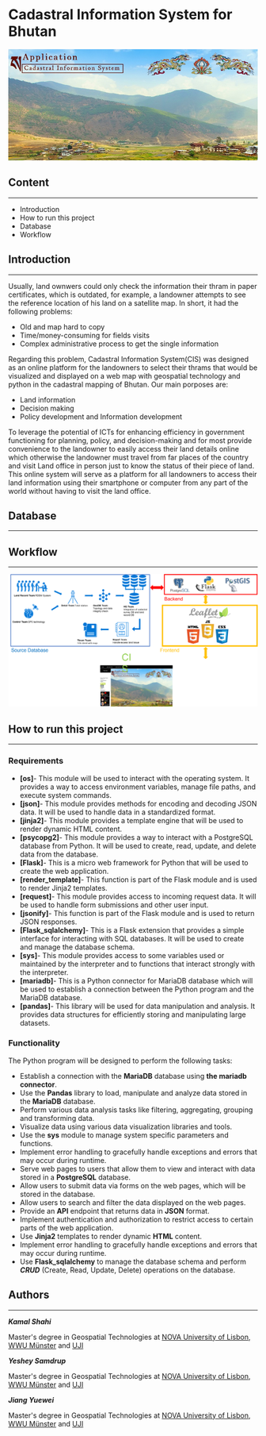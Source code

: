 # Cadastral Information System for Bhutan


![image info](./static/images/mainimage.jpeg)


##  Content
---
- Introduction
- How to run this project
- Database
- Workflow

## Introduction
---
Usually, land ownwers could only check the information their thram in paper certificates, which is outdated, for example, a landowner attempts to see the reference location of his land on a satellite map. In short, it had the following problems:
- Old and map hard to copy 
- Time/money-consuming for fields visits
- Complex administrative process to get the single information

Regarding this problem,  Cadastral Information System(CIS) was designed as an online platform for the landowners to select their thrams that would be visualized and displayed on a web map with geospatial technology and python in the cadastral mapping of Bhutan. Our main porposes are:
- Land information
- Decision making
- Policy development and Information development

To leverage the potential of ICTs for enhancing efficiency in government functioning for planning, policy, and decision-making and for most provide convenience to the landowner to easily access their land details online which otherwise the landowner must travel from far places of the country and visit Land office in person just to know the status of their piece of land.  
This online system will serve as a platform for all landowners to access their land information using their smartphone or computer from any part of the world without having to visit the land office.
## Database
---


## Workflow
---
![image info](./static/images/workflow.png)
## How to run this project
---
### Requirements
- **[os]**- This module will be used to interact with the operating system. It provides a way to access environment variables, manage file paths, and execute system commands.
- **[json]**- This module provides methods for encoding and decoding JSON data. It will be used to handle data in a standardized format.
- **[jinja2]**- This module provides a template engine that will be used to render dynamic HTML content.
- **[psycopg2]**- This module provides a way to interact with a PostgreSQL database from Python. It will be used to create, read, update, and delete data from the database.
- **[Flask]**- This is a micro web framework for Python that will be used to create the web application.
- **[render_template]**- This function is part of the Flask module and is used to render Jinja2 templates.
- **[request]**- This module provides access to incoming request data. It will be used to handle form submissions and other user input.
- **[jsonify]**- This function is part of the Flask module and is used to return JSON responses.
- **[Flask_sqlalchemy]**- This is a Flask extension that provides a simple interface for interacting with SQL databases. It will be used to create and manage the database schema.
- **[sys]**- This module provides access to some variables used or maintained by the interpreter and to functions that interact strongly with the interpreter.
- **[mariadb]**- This is a Python connector for MariaDB database which will be used to establish a connection between the Python program and the MariaDB database.
- **[pandas]**- This library will be used for data manipulation and analysis. It provides data structures for efficiently storing and manipulating large datasets.
### Functionality
The Python program will be designed to perform the following tasks:
- Establish a connection with the **MariaDB** database using **the mariadb connector**.
- Use the **Pandas** library to load, manipulate and analyze data stored in the **MariaDB** database.
- Perform various data analysis tasks like filtering, aggregating, grouping and transforming data.
- Visualize data using various data visualization libraries and tools.
- Use the **sys** module to manage system specific parameters and functions.
- Implement error handling to gracefully handle exceptions and errors that may occur during runtime.
- Serve web pages to users that allow them to view and interact with data stored in a **PostgreSQL** database.
- Allow users to submit data via forms on the web pages, which will be stored in the database.
- Allow users to search and filter the data displayed on the web pages.
- Provide an **API** endpoint that returns data in **JSON** format.
- Implement authentication and authorization to restrict access to certain parts of the web application.
- Use **Jinja2** templates to render dynamic **HTML** content.
- Implement error handling to gracefully handle exceptions and errors that may occur during runtime.
- Use **Flask_sqlalchemy** to manage the database schema and perform ***CRUD*** (Create, Read, Update, Delete) operations on the database.

## Authors
---
***Kamal Shahi***

Master's degree in Geospatial Technologies at [NOVA University of Lisbon](https://www.novaims.unl.pt/), [WWU Münster](https://www.uni-muenster.de/en/) and [UJI](https://www.uji.es/)

***Yeshey Samdrup*** 

Master's degree in Geospatial Technologies at [NOVA University of Lisbon](https://www.novaims.unl.pt/), [WWU Münster](https://www.uni-muenster.de/en/) and [UJI](https://www.uji.es/)

***Jiang Yuewei***

Master's degree in Geospatial Technologies at [NOVA University of Lisbon](https://www.novaims.unl.pt/), [WWU Münster](https://www.uni-muenster.de/en/) and [UJI](https://www.uji.es/)






